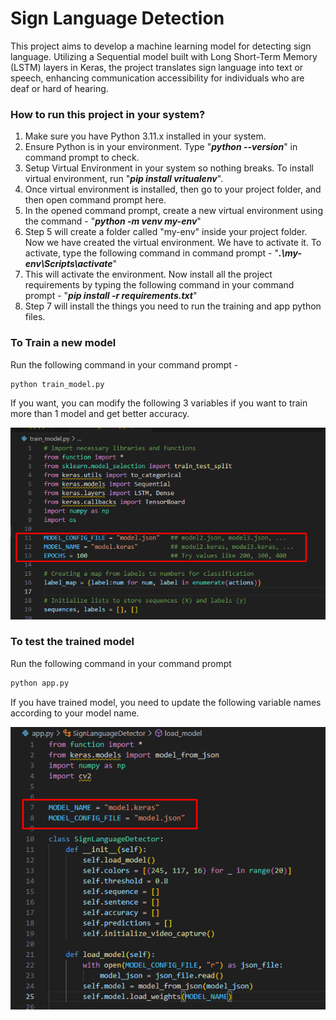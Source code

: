 # Sign Language Detection
This project aims to develop a machine learning model for detecting sign language. Utilizing a Sequential model built with Long Short-Term Memory (LSTM) layers in Keras, the project translates sign language into text or speech, enhancing communication accessibility for individuals who are deaf or hard of hearing.

### How to run this project in your system?

1. Make sure you have Python 3.11.x installed in your system.
2. Ensure Python is in your environment. Type "***python --version***" in command prompt to check.
3. Setup Virtual Environment in your system so nothing breaks. To install virtual environment, run "***pip install vritualenv***". 
4. Once virtual environment is installed, then go to your project folder, and then open command prompt here. 
5. In the opened command prompt, create a new virtual environment using the command - "***python -m venv my-env***"
6. Step 5 will create a folder called "my-env" inside your project folder. Now we have created the virtual environment. We have to activate it. To activate, type the following command in command prompt - "***.\my-env\Scripts\activate***"
7. This will activate the environment. Now install all the project requirements by typing the following command in your command prompt - "***pip install -r requirements.txt***"
8. Step 7 will install the things you need to run the training and app python files.



### To Train a new model 

Run the following command in your command prompt - 

```cmd
python train_model.py
```

If you want, you can modify the following 3 variables if you want to train more than 1 model and get better accuracy. 

![image-20240102220555619](./images/image-20240102220555619.png)

### To test the trained model

Run the following command in your command prompt

```cmd
python app.py
```

If you have trained model, you need to update the following variable names according to your model name.

![image-20240102220733367](/images/image-20240102220733367.png)
